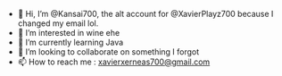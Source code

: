 - 👋 Hi, I’m @Kansai700, the alt account for @XavierPlayz700 because I changed my email lol.
- 👀 I’m interested in wine ehe
- 🌱 I’m currently learning Java
- 💞️ I’m looking to collaborate on something I forgot
- 📫 How to reach me : xavierxerneas700@gmail.com

<!---
Kansai700/Kansai700 is a ✨ special ✨ repository because its `README.md` (this file) appears on your GitHub profile.
You can click the Preview link to take a look at your changes.
--->
